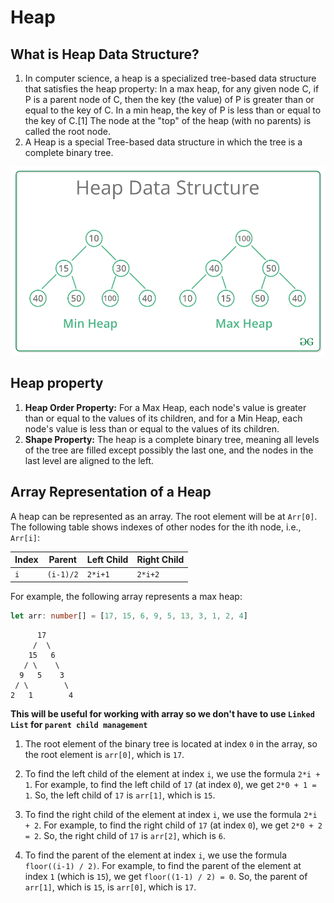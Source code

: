 # Heap

## What is Heap Data Structure?
1. In computer science, a heap is a specialized tree-based data structure that satisfies the heap property: In a max heap, for any given node C, if P is a parent node of C, then the key (the value) of P is greater than or equal to the key of C. In a min heap, the key of P is less than or equal to the key of C.[1] The node at the "top" of the heap (with no parents) is called the root node.
2. A Heap is a special Tree-based data structure in which the tree is a complete binary tree.

![Min and Max Heap](../../Images/Heap.png)

## Heap property
1. **Heap Order Property:** For a Max Heap, each node's value is greater than or equal to the values of its children, and for a Min Heap, each node's value is less than or equal to the values of its children.
2. **Shape Property:** The heap is a complete binary tree, meaning all levels of the tree are filled except possibly the last one, and the nodes in the last level are aligned to the left.

## Array Representation of a Heap

A heap can be represented as an array. The root element will be at `Arr[0]`. The following table shows indexes of other nodes for the ith node, i.e., `Arr[i]`:

| Index | Parent | Left Child | Right Child |
|-------|--------|------------|-------------|
| `i`   | `(i-1)/2` | `2*i+1` |  `2*i+2`    |


For example, the following array represents a max heap:

```typescript
let arr: number[] = [17, 15, 6, 9, 5, 13, 3, 1, 2, 4]
```
```
      17
     /  \
    15   6
   / \    \
  9   5    3
 / \        \
2   1        4

```

**This will be useful for working with array so we don't have to use `Linked List` for `parent child management`**
1. The root element of the binary tree is located at index `0` in the array, so the root element is `arr[0]`, which is `17`.

2. To find the left child of the element at index `i`, we use the formula `2*i + 1`. For example, to find the left child of `17` (at index `0`), we get `2*0 + 1 = 1`. So, the left child of `17` is `arr[1]`, which is `15`.

3. To find the right child of the element at index `i`, we use the formula `2*i + 2`. For example, to find the right child of `17` (at index `0`), we get `2*0 + 2 = 2`. So, the right child of `17` is `arr[2]`, which is `6`.

4. To find the parent of the element at index `i`, we use the formula `floor((i-1) / 2)`. For example, to find the parent of the element at index `1` (which is `15`), we get `floor((1-1) / 2) = 0`. So, the parent of `arr[1]`, which is `15`, is `arr[0]`, which is `17`.
